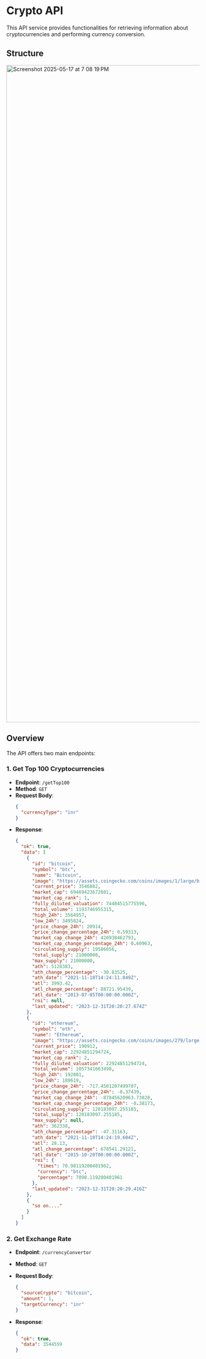 # Crypto API

This API service provides functionalities for retrieving information about cryptocurrencies and performing currency conversion.

## Structure
<img width="1714" alt="Screenshot 2025-05-17 at 7 08 19 PM" src="https://github.com/user-attachments/assets/02755a09-1266-475d-8390-34ea36ae91e4" />


## Overview

The API offers two main endpoints:

### 1. Get Top 100 Cryptocurrencies

- **Endpoint**: `/getTop100`
- **Method**: `GET`
- **Request Body**:
  ```json
  {
    "currencyType": "inr"
  }
  ```
- **Response**:
  ```json
  {
    "ok": true,
    "data": [
      {
        "id": "bitcoin",
        "symbol": "btc",
        "name": "Bitcoin",
        "image": "https://assets.coingecko.com/coins/images/1/large/bitcoin.png?1696501400",
        "current_price": 3546882,
        "market_cap": 69469423672081,
        "market_cap_rank": 1,
        "fully_diluted_valuation": 74484515775596,
        "total_volume": 1193746955315,
        "high_24h": 3564957,
        "low_24h": 3495824,
        "price_change_24h": 20914,
        "price_change_percentage_24h": 0.59313,
        "market_cap_change_24h": 420938462793,
        "market_cap_change_percentage_24h": 0.60963,
        "circulating_supply": 19586056,
        "total_supply": 21000000,
        "max_supply": 21000000,
        "ath": 5128383,
        "ath_change_percentage": -30.83525,
        "ath_date": "2021-11-10T14:24:11.849Z",
        "atl": 3993.42,
        "atl_change_percentage": 88721.95439,
        "atl_date": "2013-07-05T00:00:00.000Z",
        "roi": null,
        "last_updated": "2023-12-31T20:20:27.674Z"
      },
      {
        "id": "ethereum",
        "symbol": "eth",
        "name": "Ethereum",
        "image": "https://assets.coingecko.com/coins/images/279/large/ethereum.png?1696501628",
        "current_price": 190912,
        "market_cap": 22924851294724,
        "market_cap_rank": 2,
        "fully_diluted_valuation": 22924851294724,
        "total_volume": 1057341663498,
        "high_24h": 192801,
        "low_24h": 189619,
        "price_change_24h": -717.4501207499707,
        "price_change_percentage_24h": -0.37439,
        "market_cap_change_24h": -87845620963.73828,
        "market_cap_change_percentage_24h": -0.38173,
        "circulating_supply": 120183097.255185,
        "total_supply": 120183097.255185,
        "max_supply": null,
        "ath": 362338,
        "ath_change_percentage": -47.31163,
        "ath_date": "2021-11-10T14:24:19.604Z",
        "atl": 28.13,
        "atl_change_percentage": 678541.29121,
        "atl_date": "2015-10-20T00:00:00.000Z",
        "roi": {
          "times": 70.98119200401962,
          "currency": "btc",
          "percentage": 7098.119200401961
        },
        "last_updated": "2023-12-31T20:20:29.416Z"
      },
      {
        "so on...."
      }
    ]
  }
  ```

### 2. Get Exchange Rate

- **Endpoint**: `/currencyConvertor`
- **Method**: `GET`
- **Request Body**:
  ```json
  {
    "sourceCrypto": "bitcoin",
    "amount": 1,
    "targetCurrency": "inr"
  }
  ```
- **Response**:

  ```json
  {
    "ok": true,
    "data": 3544559
  }
  ```

